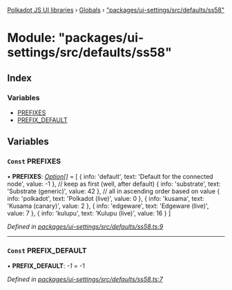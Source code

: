 [Polkadot JS UI libraries](../README.md) › [Globals](../globals.md) › ["packages/ui-settings/src/defaults/ss58"](_packages_ui_settings_src_defaults_ss58_.md)

# Module: "packages/ui-settings/src/defaults/ss58"

## Index

### Variables

* [PREFIXES](_packages_ui_settings_src_defaults_ss58_.md#const-prefixes)
* [PREFIX_DEFAULT](_packages_ui_settings_src_defaults_ss58_.md#const-prefix_default)

## Variables

### `Const` PREFIXES

• **PREFIXES**: *[Option](_packages_ui_settings_src_types_.md#option)[]* = [
  {
    info: 'default',
    text: 'Default for the connected node',
    value: -1
  },
  // keep as first (well, after default)
  {
    info: 'substrate',
    text: 'Substrate (generic)',
    value: 42
  },
  // all in ascending order based on value
  {
    info: 'polkadot',
    text: 'Polkadot (live)',
    value: 0
  },
  {
    info: 'kusama',
    text: 'Kusama (canary)',
    value: 2
  },
  {
    info: 'edgeware',
    text: 'Edgeware (live)',
    value: 7
  },
  {
    info: 'kulupu',
    text: 'Kulupu (live)',
    value: 16
  }
]

*Defined in [packages/ui-settings/src/defaults/ss58.ts:9](https://github.com/polkadot-js/ui/blob/11c4464/packages/ui-settings/src/defaults/ss58.ts#L9)*

___

### `Const` PREFIX_DEFAULT

• **PREFIX_DEFAULT**: *-1* = -1

*Defined in [packages/ui-settings/src/defaults/ss58.ts:7](https://github.com/polkadot-js/ui/blob/11c4464/packages/ui-settings/src/defaults/ss58.ts#L7)*

